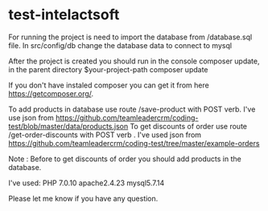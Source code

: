 # test-intelactsoft


For running the project is need to import the database from /database.sql file.
In src/config/db change the database data to connect to mysql 

After the project is created you should run in the console composer update, in the parent directory
$your-project-path composer update

If you don't have instaled composer you can get it from here https://getcomposer.org/.

To add products in database use route /save-product  with POST verb. I've use json from https://github.com/teamleadercrm/coding-test/blob/master/data/products.json
To get discounts of order use route /get-order-discounts with POST verb . I've used json from https://github.com/teamleadercrm/coding-test/tree/master/example-orders

Note : Before to get discounts of order you should add products in the database.

I've used:
PHP 7.0.10
apache2.4.23
mysql5.7.14

Please let me know if you have any question.

